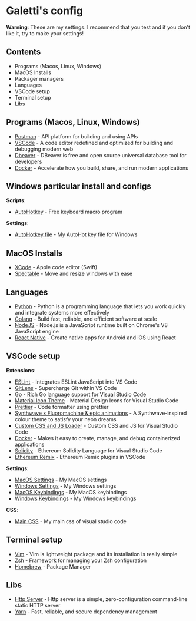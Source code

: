 # Galetti's config

**Warning**: These are my settings. I recommend that you test and if you don't like it, try to make your settings!

## Contents

- Programs (Macos, Linux, Windows)
- MacOS Installs
- Packager managers
- Languages
- VSCode setup
- Terminal setup
- Libs

## Programs (Macos, Linux, Windows)

- [Postman](https://www.postman.com/downloads) - API platform for building and using APIs
- [VSCode](https://code.visualstudio.com) - A code editor redefined and optimized for building and debugging modern web
- [Dbeaver](https://dbeaver.io/download) - DBeaver is free and open source universal database tool for developers
- [Docker](https://docs.docker.com/desktop) - Accelerate how you build, share, and run modern applications

## Windows particular install and configs

**Scripts**:

- [AutoHotkey](https://www.autohotkey.com) - Free keyboard macro program

**Settings**:

- [AutoHotkey file](https://github.com/PedroGaletti/os-configs-vscode/blob/main/windows/myCustom.ahk) - My AutoHot key file for Windows

## MacOS Installs

- [XCode](https://developer.apple.com/xcode) - Apple code editor (Swift)
- [Spectable](https://www.spectacleapp.com) - Move and resize windows with ease

## Languages

- [Python](https://www.python.org/downloads) - Python is a programming language that lets you work quickly and integrate systems more effectively
- [Golang](https://go.dev/dl) - Build fast, reliable, and efficient software at scale
- [NodeJS](https://nodejs.org/en/download) - Node.js is a JavaScript runtime built on Chrome's V8 JavaScript engine
- [React Native](https://reactnative.dev/docs/environment-setup) - Create native apps for Android and iOS using React

## VSCode setup

**Extensions**:
- [ESLint](https://marketplace.visualstudio.com/items?itemName=dbaeumer.vscode-eslint) - Integrates ESLint JavaScript into VS Code
- [GitLens](https://marketplace.visualstudio.com/items?itemName=eamodio.gitlens) - Supercharge Git within VS Code
- [Go](https://marketplace.visualstudio.com/items?itemName=golang.go) - Rich Go language support for Visual Studio Code
- [Material Icon Theme](https://marketplace.visualstudio.com/items?itemName=PKief.material-icon-theme) - Material Design Icons for Visual Studio Code
- [Prettier](https://marketplace.visualstudio.com/items?itemName=esbenp.prettier-vscode) - Code formatter using prettier
- [Synthwave x Fluoromachine & epic animations](https://marketplace.visualstudio.com/items?itemName=TheCodemonkey.synthwave-x-fluoromachine-epic-animations) - A Synthwave-inspired colour theme to satisfy your neon dreams
- [Custom CSS and JS Loader](https://marketplace.visualstudio.com/items?itemName=be5invis.vscode-custom-css) - Custom CSS and JS for Visual Studio Code
- [Docker](https://marketplace.visualstudio.com/items?itemName=ms-azuretools.vscode-docker) - Makes it easy to create, manage, and debug containerized applications
- [Solidity](https://marketplace.visualstudio.com/items?itemName=ms-azuretools.vscode-docker) - Ethereum Solidity Language for Visual Studio Code
- [Ethereum Remix](https://marketplace.visualstudio.com/items?itemName=RemixProject.ethereum-remix) - Ethereum Remix plugins in VSCode

**Settings**:

- [MacOS Settings](https://github.com/PedroGaletti/os-configs-vscode/blob/main/macos/settings.json) - My MacOS settings
- [Windows Settings](https://github.com/PedroGaletti/os-configs-vscode/blob/main/windows/settings.json) - My Windows settings
- [MacOS Keybindings](https://github.com/PedroGaletti/os-configs-vscode/blob/main/macos/keybindings.json) - My MacOS keybindings
- [Windows Keybindings](https://github.com/PedroGaletti/os-configs-vscode/blob/main/windows/keybindings.json) - My Windows keybindings

**CSS**:

- [Main CSS](https://github.com/PedroGaletti/os-configs-vscode/blob/main/vscode/main.css) - My main css of visual studio code

## Terminal setup

- [Vim](https://github.com/neovim/nvim-lspconfig) - Vim is lightweight package and its installation is really simple
- [Zsh](https://ohmyz.sh) - Framework for managing your Zsh configuration
- [Homebrew](https://brew.sh) - Package Manager

## Libs

- [Http Server](https://www.npmjs.com/package/http-server) - Http server is a simple, zero-configuration command-line static HTTP server
- [Yarn](https://classic.yarnpkg.com/lang/en/docs/install) - Fast, reliable, and secure dependency management